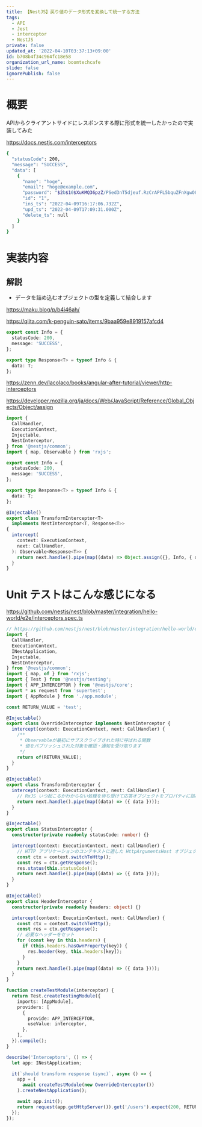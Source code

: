 ```yaml
---
title: 【NestJS】戻り値のデータ形式を変換して統一する方法
tags:
  - API
  - Jest
  - interceptor
  - NestJS
private: false
updated_at: '2022-04-10T03:37:13+09:00'
id: b708b4f34c964fc18e58
organization_url_name: boomtechcafe
slide: false
ignorePublish: false
---
```

# 概要

APIからクライアントサイドにレスポンスする際に形式を統一したかったので実装してみた

https://docs.nestjs.com/interceptors

```bash
{
  "statusCode": 200,
  "message": "SUCCESS",
  "data": [
    {
      "name": "hoge",
      "email": "hoge@example.com",
      "password": "$2b$10$XuKMQ36pzZ/PSed3nT5djeuf.RzCrAPFL5bquZFnXgwO8CWLNxt0i",
      "id": "1",
      "ins_ts": "2022-04-09T16:17:06.732Z",
      "upd_ts": "2022-04-09T17:09:31.000Z",
      "delete_ts": null
    }
  ]
}
```

# 実装内容

## 解説

- データを詰め込むオブジェクトの型を定義して結合します

https://maku.blog/p/b4i46ah/

https://qiita.com/k-penguin-sato/items/9baa959e8919157afcd4

```ts
export const Info = {
  statusCode: 200,
  message: 'SUCCESS',
};

export type Response<T> = typeof Info & {
  data: T;
};
```



https://zenn.dev/lacolaco/books/angular-after-tutorial/viewer/http-interceptors

https://developer.mozilla.org/ja/docs/Web/JavaScript/Reference/Global_Objects/Object/assign



```ts:src/transform.interceptor.ts
import {
  CallHandler,
  ExecutionContext,
  Injectable,
  NestInterceptor,
} from '@nestjs/common';
import { map, Observable } from 'rxjs';

export const Info = {
  statusCode: 200,
  message: 'SUCCESS',
};

export type Response<T> = typeof Info & {
  data: T;
};

@Injectable()
export class TransformInterceptor<T>
  implements NestInterceptor<T, Response<T>>
{
  intercept(
    context: ExecutionContext,
    next: CallHandler,
  ): Observable<Response<T>> {
    return next.handle().pipe(map((data) => Object.assign({}, Info, { data })));
  }
}
```

# Unit テストはこんな感じになる

https://github.com/nestjs/nest/blob/master/integration/hello-world/e2e/interceptors.spec.ts

```ts:src/transform.interceptor.spec.ts
// https://github.com/nestjs/nest/blob/master/integration/hello-world/e2e/interceptors.spec.ts
import {
  CallHandler,
  ExecutionContext,
  INestApplication,
  Injectable,
  NestInterceptor,
} from '@nestjs/common';
import { map, of } from 'rxjs';
import { Test } from '@nestjs/testing';
import { APP_INTERCEPTOR } from '@nestjs/core';
import * as request from 'supertest';
import { AppModule } from './app.module';

const RETURN_VALUE = 'test';

@Injectable()
export class OverrideInterceptor implements NestInterceptor {
  intercept(context: ExecutionContext, next: CallHandler) {
    /**
     * Observableが最初にサブスクライブされた時に呼ばれる関数
     * 値をパブリッシュされた対象を確認・通知を受け取ります
     */
    return of(RETURN_VALUE);
  }
}

@Injectable()
export class TransformInterceptor {
  intercept(context: ExecutionContext, next: CallHandler) {
    // RxJS いつ起こるかわからない処理を待ち受けて応答オブジェクトをプロパティに詰めて返す
    return next.handle().pipe(map((data) => ({ data })));
  }
}

@Injectable()
export class StatusInterceptor {
  constructor(private readonly statusCode: number) {}

  intercept(context: ExecutionContext, next: CallHandler) {
    // HTTP アプリケーションのコンテキストに適した HttpArgumentsHost オブジェクトを返却
    const ctx = context.switchToHttp();
    const res = ctx.getResponse();
    res.status(this.statusCode);
    return next.handle().pipe(map((data) => ({ data })));
  }
}

@Injectable()
export class HeaderInterceptor {
  constructor(private readonly headers: object) {}

  intercept(context: ExecutionContext, next: CallHandler) {
    const ctx = context.switchToHttp();
    const res = ctx.getResponse();
    // 必要なヘッダーをセット
    for (const key in this.headers) {
      if (this.headers.hasOwnProperty(key)) {
        res.header(key, this.headers[key]);
      }
    }
    return next.handle().pipe(map((data) => ({ data })));
  }
}

function createTestModule(interceptor) {
  return Test.createTestingModule({
    imports: [AppModule],
    providers: [
      {
        provide: APP_INTERCEPTOR,
        useValue: interceptor,
      },
    ],
  }).compile();
}

describe('Interceptors', () => {
  let app: INestApplication;

  it(`should transform response (sync)`, async () => {
    app = (
      await createTestModule(new OverrideInterceptor())
    ).createNestApplication();

    await app.init();
    return request(app.getHttpServer()).get('/users').expect(200, RETURN_VALUE);
  });
});

```
